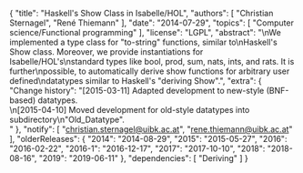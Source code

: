 {
    "title": "Haskell's Show Class in Isabelle/HOL",
    "authors": [
        "Christian Sternagel",
        "René Thiemann"
    ],
    "date": "2014-07-29",
    "topics": [
        "Computer science/Functional programming"
    ],
    "license": "LGPL",
    "abstract": "\nWe implemented a type class for \"to-string\" functions, similar to\nHaskell's Show class. Moreover, we provide instantiations for Isabelle/HOL's\nstandard types like bool, prod, sum, nats, ints, and rats. It is further\npossible, to automatically derive show functions for arbitrary user defined\ndatatypes similar to Haskell's \"deriving Show\".",
    "extra": {
        "Change history": "[2015-03-11] Adapted development to new-style (BNF-based) datatypes.<br>\n[2015-04-10] Moved development for old-style datatypes into subdirectory\n\"Old_Datatype\".<br>"
    },
    "notify": [
        "christian.sternagel@uibk.ac.at",
        "rene.thiemann@uibk.ac.at"
    ],
    "olderReleases": {
        "2014": "2014-08-29",
        "2015": "2015-05-27",
        "2016": "2016-02-22",
        "2016-1": "2016-12-17",
        "2017": "2017-10-10",
        "2018": "2018-08-16",
        "2019": "2019-06-11"
    },
    "dependencies": [
        "Deriving"
    ]
}